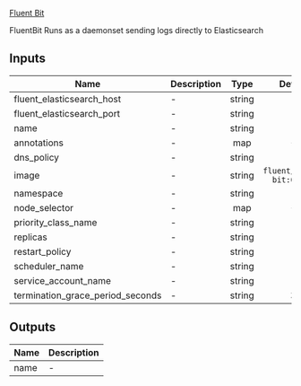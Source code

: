 [Fluent Bit](https://fluentbit.io)

FluentBit Runs as a daemonset sending logs directly to Elasticsearch

## Inputs

| Name | Description | Type | Default | Required |
|------|-------------|:----:|:-----:|:-----:|
| fluent\_elasticsearch\_host | - | string | - | yes |
| fluent\_elasticsearch\_port | - | string | - | yes |
| name | - | string | - | yes |
| annotations | - | map | `{}` | no |
| dns\_policy | - | string | `` | no |
| image | - | string | `fluent/fluent-bit:0.14.8` | no |
| namespace | - | string | `` | no |
| node\_selector | - | map | `{}` | no |
| priority\_class\_name | - | string | `` | no |
| replicas | - | string | `1` | no |
| restart\_policy | - | string | `` | no |
| scheduler\_name | - | string | `` | no |
| service\_account\_name | - | string | `` | no |
| termination\_grace\_period\_seconds | - | string | `30` | no |

## Outputs

| Name | Description |
|------|-------------|
| name | - |

